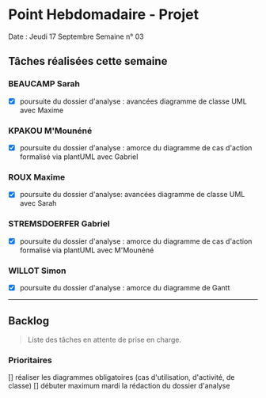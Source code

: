 # Point Hebdomadaire - Projet

Date : Jeudi 17 Septembre
Semaine n° 03

## Tâches réalisées cette semaine

### BEAUCAMP Sarah

- [X] poursuite du dossier d'analyse : avancées diagramme de classe UML avec Maxime

### KPAKOU M'Mounéné

- [X] poursuite du dossier d'analyse : amorce du diagramme de cas d'action formalisé via plantUML avec Gabriel 

### ROUX Maxime

-  [X] poursuite du dossier d'analyse: avancées diagramme de classe UML avec Sarah

### STREMSDOERFER Gabriel

- [X] poursuite du dossier d'analyse : amorce du diagramme de cas d'action formalisé via plantUML avec M'Mounéné
### WILLOT Simon

- [X] poursuite du dossier d'analyse : amorce du diagramme de Gantt 

---

## Backlog

> Liste des tâches en attente de prise en charge.

### Prioritaires
[] réaliser les diagrammes obligatoires (cas d'utilisation, d'activité, de classe)
[] débuter maximum mardi la rédaction du dossier d'analyse

